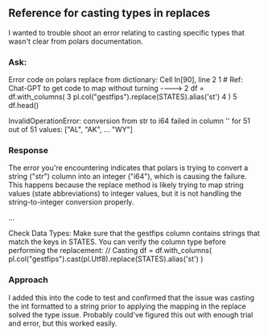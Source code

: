 ## Reference for casting types in replaces
I wanted to trouble shoot an error relating to casting specific types that wasn't clear from polars documentation. 

### Ask:
Error code on polars replace from dictionary:
  Cell In[90], line 2
        1 # Ref: Chat-GPT to get code to map without turning
  ----> 2 df = df.with_columns(
        3     pl.col("gestfips").replace(STATES).alias('st')
        4 )
        5 df.head()
  
  InvalidOperationError: conversion from str to i64 failed in column '' for 51 out of 51 values: ["AL", "AK", … "WY"]

### Response
The error you're encountering indicates that polars is trying to convert a string ("str") column into an integer ("i64"), which is causing the failure. This happens because the replace method is likely trying to map string values (state abbreviations) to integer values, but it is not handling the string-to-integer conversion properly.

...

Check Data Types: Make sure that the gestfips column contains strings that match the keys in STATES. You can verify the column type before performing the replacement:
// Casting
df = df.with_columns(
    pl.col("gestfips").cast(pl.Utf8).replace(STATES).alias('st')
)

### Approach
I added this into the code to test and confirmed that the issue was casting the int formatted to a string prior to applying the mapping in the replace solved the type issue. Probably could've figured this out with enough trial and error, but this worked easily.